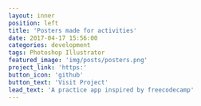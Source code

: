 ```yaml
---
layout: inner
position: left
title: 'Posters made for activities'
date: 2017-04-17 15:56:00
categories: development
tags: Photoshop Illustrator
featured_image: 'img/posts/posters.png'
project_link: 'https:'
button_icon: 'github'
button_text: 'Visit Project'
lead_text: 'A practice app inspired by freecodecamp'
---
```

